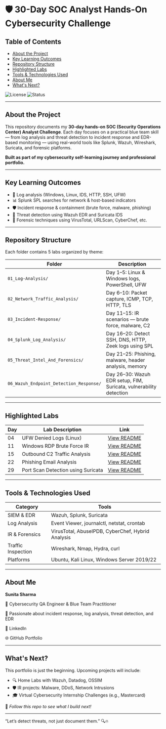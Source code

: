 # 🛡️ 30-Day SOC Analyst Hands-On Cybersecurity Challenge

## Table of Contents

* [About the Project](#about-the-project)
* [Key Learning Outcomes](#key-learning-outcomes)
* [Repository Structure](#repository-structure)
* [Highlighted Labs](#highlighted-labs)
* [Tools & Technologies Used](#tools--technologies-used)
* [About Me](#about-me)
* [What's Next?](#whats-next)

![License](https://img.shields.io/badge/license-MIT-blue)
![Status](https://img.shields.io/badge/project-completed-brightgreen)

---

## About the Project

This repository documents my **30-day hands-on SOC (Security Operations Center) Analyst Challenge**. Each day focuses on a practical blue team skill — from log analysis and threat detection to incident response and EDR-based monitoring — using real-world tools like Splunk, Wazuh, Wireshark, Suricata, and forensic platforms.

**Built as part of my cybersecurity self-learning journey and professional portfolio.**

---

## Key Learning Outcomes

* 🔎 Log analysis (Windows, Linux, IDS, HTTP, SSH, UFW)
* 📊 Splunk SPL searches for network & host-based indicators
* 🛡️ Incident response & containment (brute force, malware, phishing)
* 🧪 Threat detection using Wazuh EDR and Suricata IDS
* 🧰 Forensic techniques using VirusTotal, URLScan, CyberChef, etc.

---

## Repository Structure

Each folder contains 5 labs organized by theme:

| Folder                                  | Description                                                        |
| --------------------------------------- | ------------------------------------------------------------------ |
| `01_Log-Analysis/`                      | Day 1–5: Linux & Windows logs, PowerShell, UFW                     |
| `02_Network_Traffic_Analysis/`          | Day 6–10: Packet capture, ICMP, TCP, HTTP, TLS                     |
| `03_Incident-Response/`                 | Day 11–15: IR scenarios — brute force, malware, C2                 |
| `04_Splunk_Log_Analysis/`               | Day 16–20: Detect SSH, DNS, HTTP, Zeek logs using SPL              |
| `05_Threat_Intel_And_Forensics/`        | Day 21–25: Phishing, malware, header analysis, memory              |
| `06_Wazuh_Endpoint_Detection_Response/` | Day 26–30: Wazuh EDR setup, FIM, Suricata, vulnerability detection |

---

## Highlighted Labs

| Day | Lab Description           | Link                                                                      |
| --- | ---------------------------------- | ---------------------------------------------------------------- |
| 04  | UFW Denied Logs (Linux)  | [View README](01_Log_Analysis/Day04_1_Log_Analysis_Linux-UFW-Logs/README.md)   |
| 11  | Windows RDP Brute Force IR | [View README](03_Incident_Response/Day11_3_Incident_Response_Windows-Service-RDP-Brute-Force-Attack/README.md)  |
| 15  | Outbound C2 Traffic Analysis | [View README](03_Incident_Response/Day15_3_Incident_Response_Linux-Suspicious-Network-Connection/README.md)  |
| 22  | Phishing Email Analysis  | [View README](05_Threat_Intel_And_Forensics/Day22_5_Threat_Intel_Forensics_Phishing-Email-Analysis/README.md) |
| 29  | Port Scan Detection using Suricata | [View README](06_Wazuh_Endpoint_Detection_Response/Day29_6_Wazuh_Endpoint_Detection_Suricata-IDS-Wazuh-Agent/README.md) |

---

## Tools & Technologies Used

| Category           | Tools                                             |
| ------------------ | ------------------------------------------------- |
| SIEM & EDR         | Wazuh, Splunk, Suricata                           |
| Log Analysis       | Event Viewer, journalctl, netstat, crontab        |
| IR & Forensics     | VirusTotal, AbuseIPDB, CyberChef, Hybrid Analysis |
| Traffic Inspection | Wireshark, Nmap, Hydra, curl                      |
| Platforms          | Ubuntu, Kali Linux, Windows Server 2019/22        |

---

## About Me
**Sunita Sharma**

🔐 Cybersecurity QA Engineer & Blue Team Practitioner

📌 Passionate about incident response, log analysis, threat detection, and EDR

🔗 LinkedIn

🌐 GitHub Portfolio

---

## What's Next?

This portfolio is just the beginning. Upcoming projects will include:

* 🔍 Home Labs with Wazuh, Datadog, OSSIM
* 🛡️ IR projects: Malware, DDoS, Network Intrusions
* 🎓 Virtual Cybersecurity Internship Challenges (e.g., Mastercard)

📌 *Follow this repo to see what I build next!*

---

“Let’s detect threats, not just document them.” 🔍🔥
